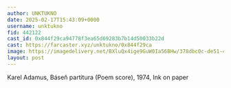 ```yaml
---
author: UNKTUKNO
date: 2025-02-17T15:43:09+0000
username: unktukno
fid: 442122
cast_id: 0x844f29ca94778f3ea65d69283b7b14d50033b22d
cast: https://farcaster.xyz/unktukno/0x844f29ca
image: https://imagedelivery.net/BXluQx4ige9GuW0Ia56BHw/378dbc0c-de51-4a6b-d4c1-838c78b92900/original
layout: post
---
```


Karel Adamus, Báseň partitura (Poem score), 1974, Ink on paper

<img src='https://imagedelivery.net/BXluQx4ige9GuW0Ia56BHw/378dbc0c-de51-4a6b-d4c1-838c78b92900/original' alt='' referrerpolicy='no-referrer'/>
